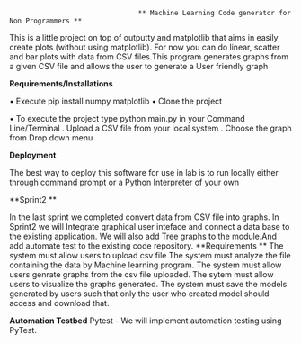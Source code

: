                                    ** Machine Learning Code generator for Non Programmers **
                                         
This is a little project on top of outputty and matplotlib that aims in easily create plots (without  using matplotlib). For now you can    do linear, scatter and bar plots with data from CSV files.This program generates graphs from a given CSV file and allows the user to generate a User friendly graph
       
  **Requirements/Installations**

  
•	Execute pip install numpy matplotlib 
•	Clone the project 

•	To execute the project type python main.py in your Command Line/Terminal
. Upload a CSV file from your local system 
. Choose the graph from Drop down menu 












**Deployment**

The best way to deploy this software for use in lab is to run locally either through command prompt or a Python Interpreter of your own

**Sprint2 **

In the last sprint we completed convert data from CSV file into graphs. In Sprint2 we will Integrate graphical user inteface and connect a data base to the existing application. We will also add Tree graphs to the module.And add automate test to the existing code repository.
**Requirements **
The system must allow users to upload csv file 
The system must analyze the file containing the data by Machine learning program.
The system must allow users genrate graphs from the csv file uploaded.
The sytem must allow users to visualize the graphs generated.
The system must save the models generated by users such that only the user who created model should access and download that.

**Automation Testbed**
Pytest - We will implement automation testing using PyTest.

